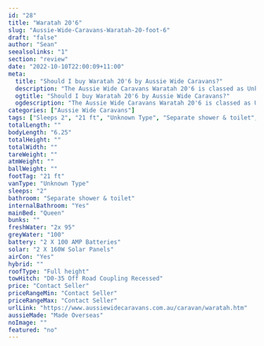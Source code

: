 ```yaml
---
id: "28"
title: "Waratah 20'6"
slug: "Aussie-Wide-Caravans-Waratah-20-foot-6"
draft: "false"
author: "Sean"
seealsolinks: "1"
section: "review"
date: "2022-10-10T22:00:09+11:00"
meta:
  title: "Should I buy Waratah 20'6 by Aussie Wide Caravans?"
  description: "The Aussie Wide Caravans Waratah 20'6 is classed as Unknown Type, and sleeps 2 people. It is Made Overseas and comes in at 21 ft. It generally has Separate shower & toilet."
  ogtitle: "Should I buy Waratah 20'6 by Aussie Wide Caravans?"
  ogdescription: "The Aussie Wide Caravans Waratah 20'6 is classed as Unknown Type, and sleeps 2 people. It is Made Overseas and comes in at 21 ft. It generally has Separate shower & toilet."
categories: ["Aussie Wide Caravans"]
tags: ["Sleeps 2", "21 ft", "Unknown Type", "Separate shower & toilet", "Full height", "Price Unknown"]
totalLength: ""
bodyLength: "6.25"
totalHeight: ""
totalWidth: ""
tareWeight: ""
atmWeight: ""
ballWeight: ""
footTag: "21 ft"
vanType: "Unknown Type"
sleeps: "2"
bathroom: "Separate shower & toilet"
internalBathroom: "Yes"
mainBed: "Queen"
bunks: ""
freshWater: "2x 95"
greyWater: "100"
battery: "2 X 100 AMP Batteries"
solar: "2 X 160W Solar Panels"
airCon: "Yes"
hybrid: ""
roofType: "Full height"
towHitch: "D0-35 Off Road Coupling Recessed"
price: "Contact Seller"
priceRangeMin: "Contact Seller"
priceRangeMax: "Contact Seller"
urlLink: "https://www.aussiewidecaravans.com.au/caravan/waratah.htm"
aussieMade: "Made Overseas"
noImage: ""
featured: "no"
---
```

